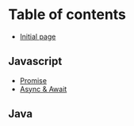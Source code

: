 # Table of contents

* [Initial page](README.md)

## Javascript

* [Promise](javascript/promise.md)
* [Async & Await](javascript/untitled.md)

## Java

